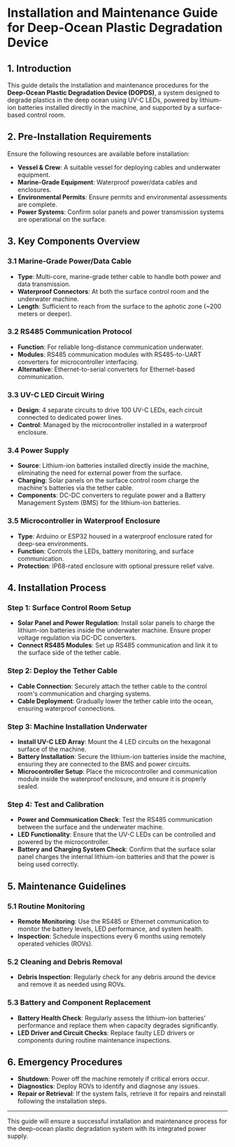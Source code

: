 # Installation and Maintenance Guide for Deep-Ocean Plastic Degradation Device

## 1. Introduction
This guide details the installation and maintenance procedures for the **Deep-Ocean Plastic Degradation Device (DOPDS)**, a system designed to degrade plastics in the deep ocean using UV-C LEDs, powered by lithium-ion batteries installed directly in the machine, and supported by a surface-based control room.

## 2. Pre-Installation Requirements
Ensure the following resources are available before installation:

- **Vessel & Crew**: A suitable vessel for deploying cables and underwater equipment.
- **Marine-Grade Equipment**: Waterproof power/data cables and enclosures.
- **Environmental Permits**: Ensure permits and environmental assessments are complete.
- **Power Systems**: Confirm solar panels and power transmission systems are operational on the surface.

## 3. Key Components Overview

### 3.1 Marine-Grade Power/Data Cable
- **Type**: Multi-core, marine-grade tether cable to handle both power and data transmission.
- **Waterproof Connectors**: At both the surface control room and the underwater machine.
- **Length**: Sufficient to reach from the surface to the aphotic zone (~200 meters or deeper).

### 3.2 RS485 Communication Protocol
- **Function**: For reliable long-distance communication underwater.
- **Modules**: RS485 communication modules with RS485-to-UART converters for microcontroller interfacing.
- **Alternative**: Ethernet-to-serial converters for Ethernet-based communication.

### 3.3 UV-C LED Circuit Wiring
- **Design**: 4 separate circuits to drive 100 UV-C LEDs, each circuit connected to dedicated power lines.
- **Control**: Managed by the microcontroller installed in a waterproof enclosure.

### 3.4 Power Supply
- **Source**: Lithium-ion batteries installed directly inside the machine, eliminating the need for external power from the surface.
- **Charging**: Solar panels on the surface control room charge the machine's batteries via the tether cable.
- **Components**: DC-DC converters to regulate power and a Battery Management System (BMS) for the lithium-ion batteries.

### 3.5 Microcontroller in Waterproof Enclosure
- **Type**: Arduino or ESP32 housed in a waterproof enclosure rated for deep-sea environments.
- **Function**: Controls the LEDs, battery monitoring, and surface communication.
- **Protection**: IP68-rated enclosure with optional pressure relief valve.

## 4. Installation Process

### Step 1: Surface Control Room Setup
- **Solar Panel and Power Regulation**: Install solar panels to charge the lithium-ion batteries inside the underwater machine. Ensure proper voltage regulation via DC-DC converters.
- **Connect RS485 Modules**: Set up RS485 communication and link it to the surface side of the tether cable.

### Step 2: Deploy the Tether Cable
- **Cable Connection**: Securely attach the tether cable to the control room's communication and charging systems.
- **Cable Deployment**: Gradually lower the tether cable into the ocean, ensuring waterproof connections.

### Step 3: Machine Installation Underwater
- **Install UV-C LED Array**: Mount the 4 LED circuits on the hexagonal surface of the machine.
- **Battery Installation**: Secure the lithium-ion batteries inside the machine, ensuring they are connected to the BMS and power circuits.
- **Microcontroller Setup**: Place the microcontroller and communication module inside the waterproof enclosure, and ensure it is properly sealed.

### Step 4: Test and Calibration
- **Power and Communication Check**: Test the RS485 communication between the surface and the underwater machine.
- **LED Functionality**: Ensure that the UV-C LEDs can be controlled and powered by the microcontroller.
- **Battery and Charging System Check**: Confirm that the surface solar panel charges the internal lithium-ion batteries and that the power is being used correctly.

## 5. Maintenance Guidelines

### 5.1 Routine Monitoring
- **Remote Monitoring**: Use the RS485 or Ethernet communication to monitor the battery levels, LED performance, and system health.
- **Inspection**: Schedule inspections every 6 months using remotely operated vehicles (ROVs).

### 5.2 Cleaning and Debris Removal
- **Debris Inspection**: Regularly check for any debris around the device and remove it as needed using ROVs.

### 5.3 Battery and Component Replacement
- **Battery Health Check**: Regularly assess the lithium-ion batteries' performance and replace them when capacity degrades significantly.
- **LED Driver and Circuit Checks**: Replace faulty LED drivers or components during routine maintenance inspections.

## 6. Emergency Procedures

- **Shutdown**: Power off the machine remotely if critical errors occur.
- **Diagnostics**: Deploy ROVs to identify and diagnose any issues.
- **Repair or Retrieval**: If the system fails, retrieve it for repairs and reinstall following the installation steps.

---

This guide will ensure a successful installation and maintenance process for the deep-ocean plastic degradation system with its integrated power supply.
